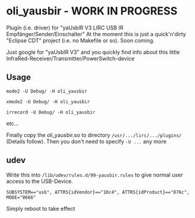 # oli_yausbir - WORK IN PROGRESS
Plugin (i.e. driver) for "yaUsbIR V3 LIRC USB IR Empfänger/Sender/Einschalter"
At the moment this is just a quick'n'dirty "Eclipse CDT" project (i.e. no Makefile or so). Soon coming.

Just google for "yaUsbIR V3" and you quickly find info about this little InfraRed-Receiver/Transmitter/PowerSwitch-device

## Usage
`mode2 -U Debug/ -H oli_yausbir`

`xmode2 -U Debug/ -H oli_yausbir`

`irrecord -U Debug/ -H oli_yausbir`

etc...

Finally copy the oli_yausbir.so to directory `/usr/.../lirc/.../plugins/` (Details follow).
Then you don't need to specify `-U ...` any more

## udev
Write this into `/lib/udev/rules.d/99-yausbir.rules` to give normal user access to the USB-Device.

```
SUBSYSTEM=="usb", ATTRS{idVendor}=="10c4", ATTRS{idProduct}=="876c", MODE="0666"
```
Simply reboot to take effect
 
